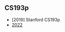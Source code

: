 ## CS193p

- [2019] Stanford CS193p
- [2022](https://www.youtube.com/playlist?list=PLpGHT1n4-mAsxuRxVPv7kj4-dQYoC3VVu)
